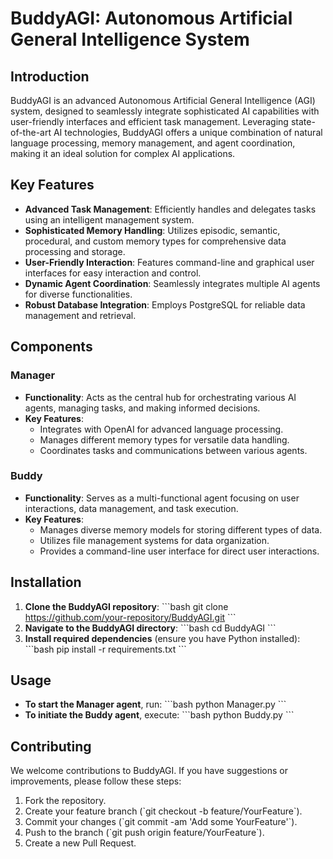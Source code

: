 
# BuddyAGI: Autonomous Artificial General Intelligence System

## Introduction
BuddyAGI is an advanced Autonomous Artificial General Intelligence (AGI) system, designed to seamlessly integrate sophisticated AI capabilities with user-friendly interfaces and efficient task management. Leveraging state-of-the-art AI technologies, BuddyAGI offers a unique combination of natural language processing, memory management, and agent coordination, making it an ideal solution for complex AI applications.

## Key Features
- **Advanced Task Management**: Efficiently handles and delegates tasks using an intelligent management system.
- **Sophisticated Memory Handling**: Utilizes episodic, semantic, procedural, and custom memory types for comprehensive data processing and storage.
- **User-Friendly Interaction**: Features command-line and graphical user interfaces for easy interaction and control.
- **Dynamic Agent Coordination**: Seamlessly integrates multiple AI agents for diverse functionalities.
- **Robust Database Integration**: Employs PostgreSQL for reliable data management and retrieval.

## Components
### Manager
- **Functionality**: Acts as the central hub for orchestrating various AI agents, managing tasks, and making informed decisions.
- **Key Features**:
  - Integrates with OpenAI for advanced language processing.
  - Manages different memory types for versatile data handling.
  - Coordinates tasks and communications between various agents.

### Buddy
- **Functionality**: Serves as a multi-functional agent focusing on user interactions, data management, and task execution.
- **Key Features**:
  - Manages diverse memory models for storing different types of data.
  - Utilizes file management systems for data organization.
  - Provides a command-line user interface for direct user interactions.

## Installation
1. **Clone the BuddyAGI repository**:
   \```bash
   git clone https://github.com/your-repository/BuddyAGI.git
   \```
2. **Navigate to the BuddyAGI directory**:
   \```bash
   cd BuddyAGI
   \```
3. **Install required dependencies** (ensure you have Python installed):
   \```bash
   pip install -r requirements.txt
   \```

## Usage
- **To start the Manager agent**, run:
  \```bash
  python Manager.py
  \```
- **To initiate the Buddy agent**, execute:
  \```bash
  python Buddy.py
  \```

## Contributing
We welcome contributions to BuddyAGI. If you have suggestions or improvements, please follow these steps:
1. Fork the repository.
2. Create your feature branch (\`git checkout -b feature/YourFeature\`).
3. Commit your changes (\`git commit -am 'Add some YourFeature'\`).
4. Push to the branch (\`git push origin feature/YourFeature\`).
5. Create a new Pull Request.
